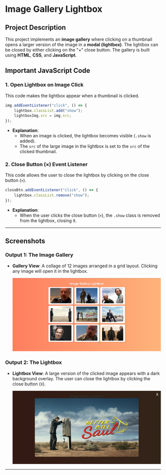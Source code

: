 # **Image Gallery Lightbox**

## **Project Description**
This project implements an **image gallery** where clicking on a thumbnail opens a larger version of the image in a **modal (lightbox)**. The lightbox can be closed by either clicking on the "×" close button. The gallery is built using **HTML**, **CSS**, and **JavaScript**.

## **Important JavaScript Code**

### 1. **Open Lightbox on Image Click**
This code makes the lightbox appear when a thumbnail is clicked.
```js
img.addEventListener("click", () => {
    lightbox.classList.add("show");
    lightboxImg.src = img.src;
});
```
- **Explanation**:
  - When an image is clicked, the lightbox becomes visible (`.show` is added).
  - The `src` of the large image in the lightbox is set to the `src` of the clicked thumbnail.

### 2. **Close Button (×) Event Listener**
This code allows the user to close the lightbox by clicking on the close button (`×`).
```js
closeBtn.addEventListener("click", () => {
    lightbox.classList.remove("show");
});
```
- **Explanation**:
  - When the user clicks the close button (`×`), the `.show` class is removed from the lightbox, closing it.

---

## **Screenshots**
### Output 1: The Image Gallery
- **Gallery View**: A collage of 12 images arranged in a grid layout. Clicking any image will open it in the lightbox.
  
  ![Gallery View](output1.png)

### Output 2: The Lightbox
- **Lightbox View**: A large version of the clicked image appears with a dark background overlay. The user can close the lightbox by clicking the close button (`X`).

  ![Lightbox View](output2.png)

---
